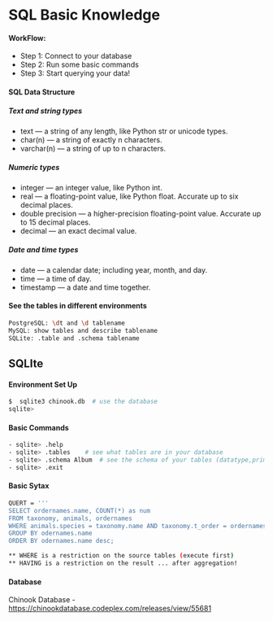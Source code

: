 # SQL Basic Knowledge

#### WorkFlow:
- Step 1: Connect to your database
- Step 2: Run some basic commands
- Step 3: Start querying your data!

#### SQL Data Structure
##### Text and string types
- text — a string of any length, like Python str or unicode types.
- char(n) — a string of exactly n characters.
- varchar(n) — a string of up to n characters.
##### Numeric types
- integer — an integer value, like Python int.
- real — a floating-point value, like Python float. Accurate up to six decimal places.
- double precision — a higher-precision floating-point value. Accurate up to 15 decimal places.
- decimal — an exact decimal value.
##### Date and time types
- date — a calendar date; including year, month, and day.
- time — a time of day.
- timestamp — a date and time together.
#### See the tables in different environments
```sh
PostgreSQL: \dt and \d tablename
MySQL: show tables and describe tablename
SQLite: .table and .schema tablename
```
## SQLIte 
#### Environment Set Up
```sh
$  sqlite3 chinook.db  # use the database
sqlite>
```
#### Basic Commands
```sh
- sqlite> .help
- sqlite> .tables    # see what tables are in your database
- sqlite> .schema Album  # see the schema of your tables (datatype,primary key, foreign key
- sqlite> .exit
```
#### Basic Sytax
```sh
QUERT = '''
SELECT ordernames.name, COUNT(*) as num
FROM taxonomy, animals, ordernames
WHERE animals.species = taxonomy.name AND taxonomy.t_order = ordernames.t_order
GROUP BY odernames.name
ORDER BY odernames.name desc;
```
```sh
** WHERE is a restriction on the source tables (execute first)
** HAVING is a restriction on the result ... after aggregation!
```
#### Database 
Chinook Database - https://chinookdatabase.codeplex.com/releases/view/55681

